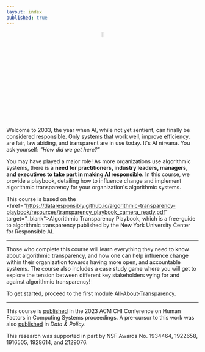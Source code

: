 ```yaml
---
layout: index
published: true
---
```


<center><img src="../../../img/rai_logo.png" alt="Dashboard" width="6%"/></center>

Welcome to 2033, the year when AI, while not yet sentient, can finally be considered responsible. Only systems that work well, improve efficiency, are fair, law abiding, and transparent are in use today. It's AI nirvana. You ask yourself: _"How did we get here?"_

You may have played a major role! As more organizations use algorithmic systems, there is a **need for practitioners, industry leaders, managers, and executives to take part in making AI responsible.** In this course, we provide a playbook, detailing how to influence change and implement algorithmic transparency for your organization's algorithmic systems.

This course is based on the <href="https://dataresponsibly.github.io/algorithmic-transparency-playbook/resources/transparency_playbook_camera_ready.pdf" target="_blank">Algorithmic Transparency Playbook</a>, which is a free-guide to algorithmic transparency published by the New York University Center for Responsible AI.

<hr>

Those who complete this course will learn everything they need to know about algorithmic transparency, and how one can help influence change within their organization towards having more open, and accountable systems. The course also includes a case study game where you will get to explore the tension between different key stakeholders vying for and against algorithmic transparency!

To get started, proceed to the first module [All-About-Transparency](https://dataresponsibly.github.io/algorithmic-transparency-playbook/modules/all-about-transparency/index/).

<hr>

This course is [published](https://doi.org/3544549.3574169) in the 2023 ACM CHI Conference on Human Factors in Computing Systems proceedings. A pre-cursor to this work was also [published](https://www.cambridge.org/core/journals/data-and-policy/article/think-about-the-stakeholders-first-toward-an-algorithmic-transparency-playbook-for-regulatory-compliance/10D7F194DB250DDF3A30471B5CEB9326) in _Data & Policy_.

This research was supported in part by NSF Awards No. 1934464, 1922658, 1916505, 1928614, and 2129076.